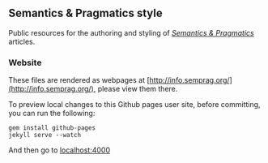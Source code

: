 ## Semantics & Pragmatics style

Public resources for the authoring and styling of [_Semantics & Pragmatics_](http://semprag.org/) articles.

### Website

These files are rendered as webpages at [http://info.semprag.org/](http://info.semprag.org/),
please view them there.

To preview local changes to this Github pages user site, before committing, you can run the following:

    gem install github-pages
    jekyll serve --watch

And then go to [localhost:4000](http://localhost:4000)
